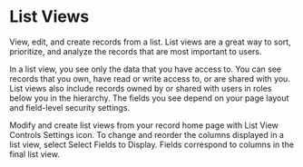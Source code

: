 # List Views

View, edit, and create records from a list. List views are a great way to sort, prioritize, and analyze the records that are most important to users.

In a list view, you see only the data that you have access to. You can see records that you own, have read or write access to, or are shared with you. List views also include records owned by or shared with users in roles below you in the hierarchy. The fields you see depend on your page layout and field-level security settings.

Modify and create list views from your record home page with List View Controls Settings icon. To change and reorder the columns displayed in a list view, select Select Fields to Display. Fields correspond to columns in the final list view.

